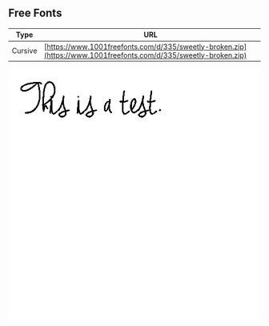 ## Free Fonts

|Type|URL|
|-----|-----|
|Cursive|[https://www.1001freefonts.com/d/335/sweetly-broken.zip](https://www.1001freefonts.com/d/335/sweetly-broken.zip)|
![image](https://github.com/Esece/Beta/blob/master/images/d_335_sweetly-broken_zip.png?raw=true)
